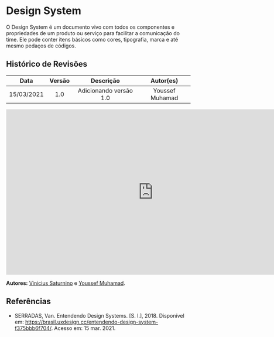 # Design System

O Design System é um documento vivo com todos os componentes e propriedades de um produto ou serviço para facilitar a comunicação do time. Ele pode conter itens básicos como cores, tipografia, marca e até mesmo pedaços de códigos.

## Histórico de Revisões

|    Data    | Versão |       Descrição        |  Autor(es)   |
| :--------: | :----: | :--------------------: | :----------: |
| 15/03/2021 |  1.0   | Adicionando versão 1.0 | Youssef Muhamad |

<iframe style="border: 1px solid rgba(0, 0, 0, 0.1);" width="800" height="450" src="https://www.figma.com/embed?embed_host=share&url=https%3A%2F%2Fwww.figma.com%2Ffile%2FvfRviColNh96Xd0jRU4jEr%2Flendit-prot%25C3%25B3tipo-alta-fidelidade%3Fnode-id%3D42%253A642" allowfullscreen></iframe>

**Autores:** [Vinicius Saturnino](https://github.com/viniciussaturnino) e [Youssef Muhamad](https://github.com/youssef-md).

## Referências

- SERRADAS, Van. Entendendo Design Systems. [S. l.], 2018. Disponível em: https://brasil.uxdesign.cc/entendendo-design-system-f375bbb6f704/. Acesso em: 15 mar. 2021.
